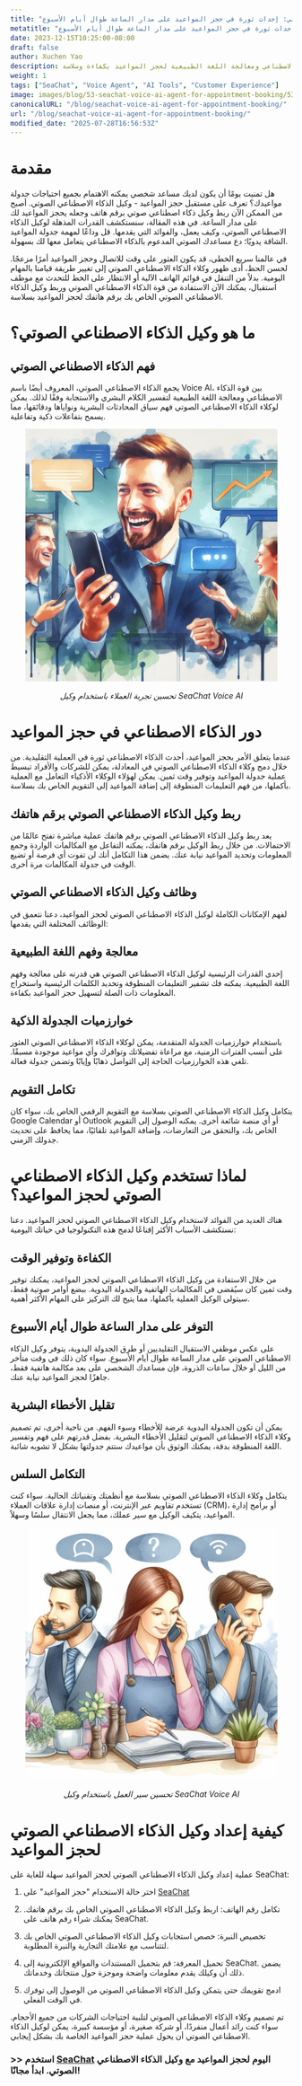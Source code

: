 ```yaml
---
title: "وكيل الذكاء الاصطناعي الصوتي: إحداث ثورة في حجز المواعيد على مدار الساعة طوال أيام الأسبوع"
metatitle: "وكيل الذكاء الاصطناعي الصوتي: إحداث ثورة في حجز المواعيد على مدار الساعة طوال أيام الأسبوع"
date: 2023-12-15T10:25:00-08:00
draft: false
author: Xuchen Yao
description: استكشف مستقبل جدولة المواعيد باستخدام وكيل الذكاء الاصطناعي الصوتي، وهو حل متاح على مدار الساعة طوال أيام الأسبوع يدمج الذكاء الاصطناعي ومعالجة اللغة الطبيعية لحجز المواعيد بكفاءة وسلاسة.
weight: 1
tags: ["SeaChat", "Voice Agent", "AI Tools", "Customer Experience"]
image: images/blog/53-seachat-voice-ai-agent-for-appointment-booking/53-seachat-voice-ai-agent-for-appointment-booking.png
canonicalURL: "/blog/seachat-voice-ai-agent-for-appointment-booking/"
url: "/blog/seachat-voice-ai-agent-for-appointment-booking/"
modified_date: "2025-07-28T16:56:53Z"
---
```


# مقدمة
هل تمنيت يومًا أن يكون لديك مساعد شخصي يمكنه الاهتمام بجميع احتياجات جدولة مواعيدك؟ تعرف على مستقبل حجز المواعيد - وكيل الذكاء الاصطناعي الصوتي. أصبح من الممكن الآن ربط وكيل ذكاء اصطناعي صوتي برقم هاتف وجعله يحجز المواعيد لك على مدار الساعة. في هذه المقالة، سنستكشف القدرات المذهلة لوكيل الذكاء الاصطناعي الصوتي، وكيف يعمل، والفوائد التي يقدمها. قل وداعًا لمهمة جدولة المواعيد الشاقة يدويًا؛ دع مساعدك الصوتي المدعوم بالذكاء الاصطناعي يتعامل معها لك بسهولة.

في عالمنا سريع الخطى، قد يكون العثور على وقت للاتصال وحجز المواعيد أمرًا مزعجًا. لحسن الحظ، أدى ظهور وكلاء الذكاء الاصطناعي الصوتي إلى تغيير طريقة قيامنا بالمهام اليومية. بدلاً من التنقل في قوائم الهاتف الآلية أو الانتظار على الخط للتحدث مع موظف استقبال، يمكنك الآن الاستفادة من قوة الذكاء الاصطناعي الصوتي وربط وكيل الذكاء الاصطناعي الصوتي الخاص بك برقم هاتفك لحجز المواعيد بسلاسة.

# ما هو وكيل الذكاء الاصطناعي الصوتي؟
## فهم الذكاء الاصطناعي الصوتي
يجمع الذكاء الاصطناعي الصوتي، المعروف أيضًا باسم Voice AI، بين قوة الذكاء الاصطناعي ومعالجة اللغة الطبيعية لتفسير الكلام البشري والاستجابة وفقًا لذلك. يمكن لوكلاء الذكاء الاصطناعي الصوتي فهم سياق المحادثات البشرية ونواياها ودقائقها، مما يسمح بتفاعلات ذكية وتفاعلية.

<center>
<img height="450px" src="/images/blog/50x-all-seachat-agents/stay-connected-using-seachat-agents.jpeg" alt="تحسين تجربة العملاء باستخدام وكيل SeaChat Voice AI"/>

*تحسين تجربة العملاء باستخدام وكيل SeaChat Voice AI*
</center>

# دور الذكاء الاصطناعي في حجز المواعيد
عندما يتعلق الأمر بحجز المواعيد، أحدث الذكاء الاصطناعي ثورة في العملية التقليدية. من خلال دمج وكلاء الذكاء الاصطناعي الصوتي في المعادلة، يمكن للشركات والأفراد تبسيط عملية جدولة المواعيد وتوفير وقت ثمين. يمكن لهؤلاء الوكلاء الأذكياء التعامل مع العملية بأكملها، من فهم التعليمات المنطوقة إلى إضافة المواعيد إلى التقويم الخاص بك بسلاسة.

## ربط وكيل الذكاء الاصطناعي الصوتي برقم هاتفك
يعد ربط وكيل الذكاء الاصطناعي الصوتي برقم هاتفك عملية مباشرة تفتح عالمًا من الاحتمالات. من خلال ربط الوكيل برقم هاتفك، يمكنه التفاعل مع المكالمات الواردة وجمع المعلومات وتحديد المواعيد نيابة عنك. يضمن هذا التكامل أنك لن تفوت أي فرصة أو تضيع الوقت في جدولة المكالمات مرة أخرى.

## وظائف وكيل الذكاء الاصطناعي الصوتي
لفهم الإمكانات الكاملة لوكيل الذكاء الاصطناعي الصوتي لحجز المواعيد، دعنا نتعمق في الوظائف المختلفة التي يقدمها:

## معالجة وفهم اللغة الطبيعية
إحدى القدرات الرئيسية لوكيل الذكاء الاصطناعي الصوتي هي قدرته على معالجة وفهم اللغة الطبيعية. يمكنه فك تشفير التعليمات المنطوقة وتحديد الكلمات الرئيسية واستخراج المعلومات ذات الصلة لتسهيل حجز المواعيد بكفاءة.

## خوارزميات الجدولة الذكية
باستخدام خوارزميات الجدولة المتقدمة، يمكن لوكلاء الذكاء الاصطناعي الصوتي العثور على أنسب الفترات الزمنية، مع مراعاة تفضيلاتك وتوافرك وأي مواعيد موجودة مسبقًا. تلغي هذه الخوارزميات الحاجة إلى التواصل ذهابًا وإيابًا وتضمن جدولة فعالة.

## تكامل التقويم
يتكامل وكيل الذكاء الاصطناعي الصوتي بسلاسة مع التقويم الرقمي الخاص بك، سواء كان Google Calendar أو Outlook أو أي منصة شائعة أخرى. يمكنه الوصول إلى التقويم الخاص بك، والتحقق من التعارضات، وإضافة المواعيد تلقائيًا، مما يحافظ على تحديث جدولك الزمني.

# لماذا تستخدم وكيل الذكاء الاصطناعي الصوتي لحجز المواعيد؟
هناك العديد من الفوائد لاستخدام وكيل الذكاء الاصطناعي الصوتي لحجز المواعيد. دعنا نستكشف الأسباب الأكثر إقناعًا لدمج هذه التكنولوجيا في حياتك اليومية:

## الكفاءة وتوفير الوقت
من خلال الاستفادة من وكيل الذكاء الاصطناعي الصوتي لحجز المواعيد، يمكنك توفير وقت ثمين كان سيُقضى في المكالمات الهاتفية والجدولة اليدوية. ببضع أوامر صوتية فقط، سيتولى الوكيل العملية بأكملها، مما يتيح لك التركيز على المهام الأكثر أهمية.

## التوفر على مدار الساعة طوال أيام الأسبوع
على عكس موظفي الاستقبال التقليديين أو طرق الجدولة اليدوية، يتوفر وكيل الذكاء الاصطناعي الصوتي على مدار الساعة طوال أيام الأسبوع. سواء كان ذلك في وقت متأخر من الليل أو خلال ساعات الذروة، فإن مساعدك الشخصي على بعد مكالمة هاتفية فقط، جاهزًا لحجز المواعيد نيابة عنك.

## تقليل الأخطاء البشرية
يمكن أن تكون الجدولة اليدوية عرضة للأخطاء وسوء الفهم. من ناحية أخرى، تم تصميم وكلاء الذكاء الاصطناعي الصوتي لتقليل الأخطاء البشرية. بفضل قدرتهم على فهم وتفسير اللغة المنطوقة بدقة، يمكنك الوثوق بأن مواعيدك ستتم جدولتها بشكل لا تشوبه شائبة.

## التكامل السلس
يتكامل وكلاء الذكاء الاصطناعي الصوتي بسلاسة مع أنظمتك وتقنياتك الحالية. سواء كنت تستخدم تقاويم عبر الإنترنت، أو منصات إدارة علاقات العملاء (CRM)، أو برامج إدارة المواعيد، يتكيف الوكيل مع سير عملك، مما يجعل الانتقال سلسًا وسهلاً.

<center>
<img height="450px" src="/images/blog/50x-all-seachat-agents/transfer-to-and-from-ai-agent.jpeg" alt="تحسين سير العمل باستخدام وكيل SeaChat Voice AI"/>

*تحسين سير العمل باستخدام وكيل SeaChat Voice AI*
</center>

# كيفية إعداد وكيل الذكاء الاصطناعي الصوتي لحجز المواعيد
عملية إعداد وكيل الذكاء الاصطناعي الصوتي لحجز المواعيد سهلة للغاية على SeaChat:

1. اختر حالة الاستخدام "حجز المواعيد" على [SeaChat](https://chat.seasalt.ai/?utm_source=blog)

2. تكامل رقم الهاتف: اربط وكيل الذكاء الاصطناعي الصوتي الخاص بك برقم هاتفك. يمكنك شراء رقم هاتف على SeaChat.

3. تخصيص النبرة: خصص استجابات وكيل الذكاء الاصطناعي الصوتي الخاص بك لتتناسب مع علامتك التجارية والنبرة المطلوبة.

4. تحميل المعرفة: قم بتحميل المستندات والمواقع الإلكترونية إلى SeaChat. يضمن ذلك أن وكيلك يقدم معلومات واضحة وموجزة حول منتجاتك وخدماتك.

5. ادمج تقويمك حتى يتمكن وكيل الذكاء الاصطناعي الصوتي من الوصول إلى توفرك في الوقت الفعلي.


تم تصميم وكلاء الذكاء الاصطناعي الصوتي لتلبية احتياجات الشركات من جميع الأحجام. سواء كنت رائد أعمال منفردًا، أو شركة صغيرة، أو مؤسسة كبيرة، يمكن لوكيل الذكاء الاصطناعي الصوتي أن يحول عملية حجز المواعيد الخاصة بك بشكل إيجابي.


### >> استخدم [SeaChat](https://chat.seasalt.ai/?utm_source=blog) اليوم لحجز المواعيد مع وكيل الذكاء الاصطناعي الصوتي. ابدأ مجانًا!

